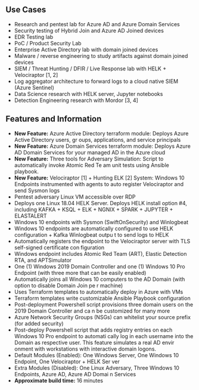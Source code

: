 ## Use Cases
* Research and pentest lab for Azure AD and Azure Domain Services
* Security testing of Hybrid Join and Azure AD Joined devices 
* EDR Testing lab 
* PoC / Product Security Lab
* Enterprise Active Directory lab with domain joined devices
* Malware / reverse engineering to study artifacts against domain joined devices
* SIEM / Threat Hunting / DFIR / Live Response lab with HELK + Velociraptor [1, 2]
* Log aggregator architecture to forward logs to a cloud native SIEM (Azure Sentinel)
* Data Science research with HELK server, Jupyter notebooks
* Detection Engineering research with Mordor [3, 4]

## Features and Information
* **New Feature:**  Azure Active Directory terraform module:  Deploys Azure Active Directory users, gr
oups, applications, and service principals
* **New Feature:**  Azure Domain Services terraform module:  Deploys Azure AD Domain Services for your
 managed AD in the Azure cloud
* **New Feature:**  Three tools for Adversary Simulation: Script to automatically invoke Atomic Red Te
am unit tests using Ansible playbook.
* **New Feature:**  Velociraptor [1] + Hunting ELK [2] System: Windows 10 Endpoints instrumented with 
agents to auto register Velociraptor and send Sysmon logs
* Pentest adversary Linux VM accessible over RDP
* Deploys one Linux 18.04 HELK Server.  Deploys HELK install option #4, including KAFKA + KSQL + ELK +
 NGNIX + SPARK + JUPYTER + ELASTALERT
* Windows 10 endpoints with Sysmon (SwiftOnSecurity) and Winlogbeat
* Windows 10 endpoints are automatically configured to use HELK configuration + Kafka Winlogbeat outpu
t to send logs to HELK
* Automatically registers the endpoint to the Velociraptor server with TLS self-signed certificate con
figuration
* Windows endpoint includes Atomic Red Team (ART), Elastic Detection RTA, and APTSimulator
* One (1) Windows 2019 Domain Controller and one (1) Windows 10 Pro Endpoint (with three more that can
 be easily enabled)
* Automatically joins all Windows 10 computers to the AD Domain (with option to disable Domain Join pe
r machine)
* Uses Terraform templates to automatically deploy in Azure with VMs
* Terraform templates write customizable Ansible Playbook configuration
* Post-deployment Powershell script provisions three domain users on the 2019 Domain Controller and ca
n be customized for many more
* Azure Network Security Groups (NSGs) can whitelist your source prefix (for added security)
* Post-deploy Powershell script that adds registry entries on each Windows 10 Pro endpoint to automati
cally log in each username into the Domain as respective user.  This feature simulates a real AD envir
onment with workstations with interactive domain logons.  
* Default Modules (Enabled):  One Windows Server, One Windows 10 Endpoint, One Velociraptor + HELK Ser
ver
* Extra Modules (Disabled):  One Linux Adversary, Three Windows 10 Endpoints, Azure AD, Azure AD Domai
n Services
* **Approximate build time:**  16 minutes

